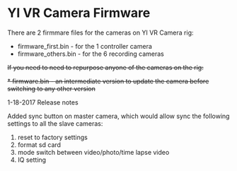 # YI VR Camera Firmware

There are 2 firmmare files for the cameras on YI VR Camera rig:

* firmware_first.bin - for the 1 controller camera
* firmware_others.bin - for the 6 recording cameras

~~If you need to need to repurpose anyone of the cameras on the rig:~~

~~* firmware.bin - an intermediate version to update the camera before switching to any other version~~

1-18-2017 Release notes

Added sync button on master camera, which would allow sync the following settings to all the slave cameras:

1. reset to factory settings
2. format sd card
3. mode switch between video/photo/time lapse video
4. IQ setting

